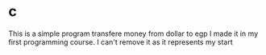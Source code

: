 # c
This is a simple program transfere money from dollar to egp I made it in my first programming course.
I can't remove it as it represents my start
